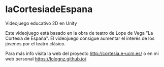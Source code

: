 # laCortesiadeEspana
Videojuego educativo 2D en Unity

Este videojuego está basado en la obra de teatro de Lope de Vega "La Cortesía de España".
El videojuego consigue aumentar el interés de los jóvenes por el teatro clásico.

Para más info visita la web del proyecto http://cortesia.e-ucm.es/ o en mi web personal https://lolognz.github.io/
